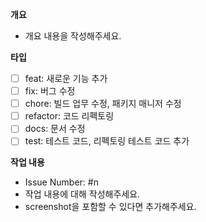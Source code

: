 **개요**
 - 개요 내용을 작성해주세요.

**타입**
- [ ] feat: 새로운 기능 추가
- [ ] fix: 버그 수정
- [ ] chore: 빌드 업무 수정, 패키지 매니저 수정
- [ ] refactor: 코드 리펙토링
- [ ] docs: 문서 수정
- [ ] test: 테스트 코드, 리펙토링 테스트 코드 추가

**작업 내용** 
- Issue Number: #n
- 작업 내용에 대해 작성해주세요.
- screenshot을 포함할 수 있다면 추가해주세요.
